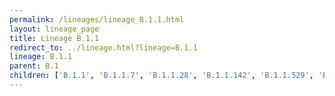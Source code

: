 ```yaml
---
permalink: /lineages/lineage_B.1.1.html
layout: lineage_page
title: Lineage B.1.1
redirect_to: ../lineage.html?lineage=B.1.1
lineage: B.1.1
parent: B.1
children: ['B.1.1', 'B.1.1.7', 'B.1.1.28', 'B.1.1.142', 'B.1.1.529', 'BA.1', 'BA.1.1', 'BA.2', 'BA.2.12.1', 'BA.2.86', 'BA.2.86.1', 'BA.4.6', 'BA.5.1', 'BA.5.1.14', 'BA.5.1.17', 'BA.5.2', 'BA.5.9', 'P.1']
---
```

